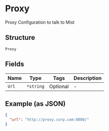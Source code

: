 
# Proxy

Proxy Configuration to talk to Mist

## Structure

`Proxy`

## Fields

| Name | Type | Tags | Description |
|  --- | --- | --- | --- |
| `Url` | `*string` | Optional | - |

## Example (as JSON)

```json
{
  "url": "http://proxy.corp.com:8080/"
}
```

